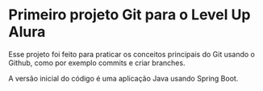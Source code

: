 
# Primeiro projeto Git para o Level Up Alura

Esse projeto foi feito para praticar os conceitos principais do Git usando o Github, como por exemplo commits e criar branches. 

A versão inicial do código é uma aplicação Java usando Spring Boot.

